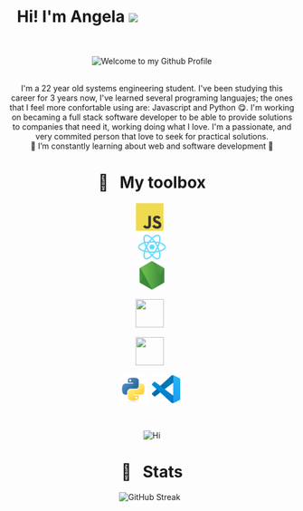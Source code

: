 # &nbsp; Hi! I'm Angela <img src="https://raw.githubusercontent.com/MartinHeinz/MartinHeinz/master/wave.gif" width="30px"></br></br>
<div align="center">
  <img src="https://github.com/BrunnerLivio/brunnerlivio/blob/master/images/welcome.png?raw=true" style="max-width: 100%;" alt="Welcome to my Github Profile" />
  <br />
  <br />
  
I'm a 22 year old systems engineering student. I've been studying this career for 3 years now, I've learned several programing languajes; the ones that I feel more confortable using are:
Javascript and Python 😋. I'm working on becaming a full stack software developer to be able to provide solutions to companies that need it, working doing
what I love. I'm a passionate, and very commited person that love to seek for practical solutions.</br>
🔭 I’m constantly learning about web and software development 🔭 </br>

</div>


<div align="center">
  <h1> 🧰 &nbsp; My toolbox</h1>
<img  src="https://raw.githubusercontent.com/devicons/devicon/1119b9f84c0290e0f0b38982099a2bd027a48bf1/icons/javascript/javascript-original.svg" alt="JavaScript" width="50" height="50"/> &nbsp; 
<img  src="https://raw.githubusercontent.com/devicons/devicon/1119b9f84c0290e0f0b38982099a2bd027a48bf1/icons/react/react-original.svg" alt="ReactJS" width="50" height="50" style="margin:0 auto; display:block;"/> &nbsp;
  <img src="https://raw.githubusercontent.com/devicons/devicon/1119b9f84c0290e0f0b38982099a2bd027a48bf1/icons/nodejs/nodejs-original.svg" alt="NodeJS" width="50" height="50"/> &nbsp;
  
  <img src="https://cdn.jsdelivr.net/gh/devicons/devicon@latest/icons/microsoftsqlserver/microsoftsqlserver-original.svg" width="50" height="50" /> &nbsp;
           
  <img src="https://cdn.jsdelivr.net/gh/devicons/devicon@latest/icons/mysql/mysql-original-wordmark.svg"  width="50" height="50" /> &nbsp;
          
<img src="https://raw.githubusercontent.com/devicons/devicon/1119b9f84c0290e0f0b38982099a2bd027a48bf1/icons/python/python-original.svg" alt="Python" width="50" height="50"/> &nbsp;<img  src="https://raw.githubusercontent.com/devicons/devicon/1119b9f84c0290e0f0b38982099a2bd027a48bf1/icons/vscode/vscode-original.svg" alt="VSCode" width="50" height="50"/> &nbsp;

  </div>
<!--
<code><img height="20" src="https://raw.githubusercontent.com/github/explore/80688e429a7d4ef2fca1e82350fe8e3517d3494d/topics/javascript/javascript.png"></code>
<code><img height="20" src="https://raw.githubusercontent.com/github/explore/80688e429a7d4ef2fca1e82350fe8e3517d3494d/topics/nodejs/nodejs.png"></code> 
<code><img height="20" src="https://raw.githubusercontent.com/github/explore/80688e429a7d4ef2fca1e82350fe8e3517d3494d/topics/typescript/typescript.png"></code>
<code><img height="20" src="https://raw.githubusercontent.com/github/explore/80688e429a7d4ef2fca1e82350fe8e3517d3494d/topics/java/java.png"></code> 
<code><img height="20" src="https://raw.githubusercontent.com/github/explore/80688e429a7d4ef2fca1e82350fe8e3517d3494d/topics/python/python.png"></code> </br>
<img  src="https://readme-components.vercel.app/api?component=logo&fill=black&logo=react&animation=spin&svgfill=15d8fe"width="110" height="50" style="margin:0 auto; display:block;"/> 
-->
<div align="center">
</br>

![Hi](https://media0.giphy.com/media/5L57f5fI3f2716NaJ3/giphy.gif?cid=ecf05e47fydqm6pa9mifpgw2rk1nzgomo1es6bs0n5d7bzma&rid=giphy.gif&ct=g) </br>




</div>

<div align="center">
<h1 align="center"> 🌟 &nbsp; Stats</h1>


![GitHub Streak](https://github-readme-streak-stats.herokuapp.com/?user=AngelaPinelo&theme=dark&count_private=true&bg_color=0d1116&title_color=ce09ec&text_color=a4aacb&icon_color=007ec6)
&nbsp;



</div>

